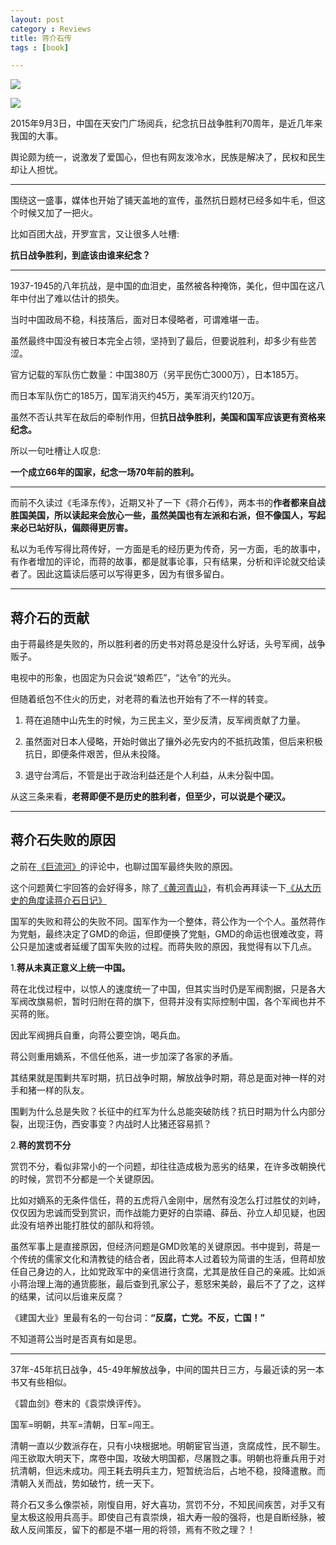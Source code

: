 ```yaml
---
layout: post
category : Reviews
title: 蒋介石传
tags : [book]

---
```


![](http://img3.douban.com/lpic/s4143764.jpg)

[![](http://img3.douban.com/lpic/s4465105.jpg)](http://jaasly.github.io/reviews/2015/05/06/Mao-biography/)

2015年9月3日，中国在天安门广场阅兵，纪念抗日战争胜利70周年，是近几年来我国的大事。

舆论颇为统一，说激发了爱国心，但也有网友泼冷水，民族是解决了，民权和民生却让人担忧。

---

围绕这一盛事，媒体也开始了铺天盖地的宣传，虽然抗日题材已经多如牛毛，但这个时候又加了一把火。

比如百团大战，开罗宣言，又让很多人吐槽:

**抗日战争胜利，到底该由谁来纪念？**

---

1937-1945的八年抗战，是中国的血泪史，虽然被各种掩饰，美化，但中国在这八年中付出了难以估计的损失。

当时中国政局不稳，科技落后，面对日本侵略者，可谓难堪一击。

虽然最终中国没有被日本完全占领，坚持到了最后，但要说胜利，却多少有些苦涩。

官方记载的军队伤亡数量：中国380万（另平民伤亡3000万），日本185万。

而日本军队伤亡的185万，国军消灭约45万，美军消灭约120万。

虽然不否认共军在敌后的牵制作用，但**抗日战争胜利，美国和国军应该更有资格来纪念。**

所以一句吐槽让人叹息:

**一个成立66年的国家，纪念一场70年前的胜利。**

---

而前不久读过《毛泽东传》，近期又补了一下《蒋介石传》，两本书的**作者都来自战胜国美国，所以读起来会放心一些，虽然美国也有左派和右派，但不像国人，写起来必已站好队，偏颇得更厉害。**

私以为毛传写得比蒋传好，一方面是毛的经历更为传奇，另一方面，毛的故事中，有作者增加的评论，而蒋的故事，都是就事论事，只有结果，分析和评论就交给读者了。因此这篇读后感可以写得更多，因为有很多留白。


---

## 蒋介石的贡献 ##

由于蒋最终是失败的，所以胜利者的历史书对蒋总是没什么好话，头号军阀，战争贩子。

电视中的形象，也固定为只会说“娘希匹”，“达令”的光头。

但随着纸包不住火的历史，对老蒋的看法也开始有了不一样的转变。

1. 蒋在追随中山先生的时候，为三民主义，至少反清，反军阀贡献了力量。

2. 虽然面对日本人侵略，开始时做出了攘外必先安内的不抵抗政策，但后来积极抗日，即便条件艰苦，但从未投降。

3. 退守台湾后，不管是出于政治利益还是个人利益，从未分裂中国。

从这三条来看，**老蒋即便不是历史的胜利者，但至少，可以说是个硬汉。**

---

## 蒋介石失败的原因 ##

之前在[《巨流河》](http://jaasly.github.io/reviews/2013/09/01/Flowing-river-Weebly/)的评论中，也聊过国军最终失败的原因。

这个问题黄仁宇回答的会好得多，除了[《黄河青山》](http://book.douban.com/subject/1051231/)，有机会再拜读一下[《从大历史的角度读蒋介石日记》](http://book.douban.com/subject/2567326/)

国军的失败和蒋公的失败不同。国军作为一个整体，蒋公作为一个个人。虽然蒋作为党魁，最终决定了GMD的命运，但即便换了党魁，GMD的命运也很难改变，蒋公只是加速或者延缓了国军失败的过程。而蒋失败的原因，我觉得有以下几点。

1.**蒋从未真正意义上统一中国。**

蒋在北伐过程中，以惊人的速度统一了中国，但其实当时仍是军阀割据，只是各大军阀改旗易帜，暂时归附在蒋的旗下，但蒋并没有实际控制中国，各个军阀也并不买蒋的账。

因此军阀拥兵自重，向蒋公要空饷，喝兵血。

蒋公则重用嫡系，不信任他系，进一步加深了各家的矛盾。

其结果就是围剿共军时期，抗日战争时期，解放战争时期，蒋总是面对神一样的对手和猪一样的队友。

围剿为什么总是失败？长征中的红军为什么总能突破防线？抗日时期为什么内部分裂，出现汪伪，西安事变？内战时人比猪还容易抓？

2.**蒋的赏罚不分**

赏罚不分，看似非常小的一个问题，却往往造成极为恶劣的结果，在许多改朝换代的时候，赏罚不分都是一个关键原因。

比如对嫡系的无条件信任，蒋的五虎将八金刚中，居然有没怎么打过胜仗的刘峙，仅仅因为忠诚而受到赏识，而作战能力更好的白崇禧、薛岳、孙立人却见疑，也因此没有培养出能打胜仗的部队和将领。

虽然军事上是直接原因，但经济问题是GMD败笔的关键原因。书中提到，蒋是一个传统的儒家文化和清教徒的结合者，因此蒋本人过着较为简谱的生活，但蒋却放任自己身边的人，比如党政军中的亲信进行贪腐，尤其是放任自己的亲戚。比如派小蒋治理上海的通货膨胀，最后查到孔家公子，惹怒宋美龄，最后不了了之，这样的结果，试问以后谁来反腐？

《建国大业》里最有名的一句台词：**“反腐，亡党。不反，亡国！”**

不知道蒋公当时是否真有如是思。

---

37年-45年抗日战争，45-49年解放战争，中间的国共日三方，与最近读的另一本书又有些相似。

《碧血剑》卷末的《袁崇焕评传》。

国军=明朝，共军=清朝，日军=闯王。

清朝一直以少数派存在，只有小块根据地。明朝宦官当道，贪腐成性，民不聊生。闯王欲取大明天下，席卷中国，攻破大明国都，尽屠戮之事。明朝也将重兵用于对抗清朝，但远未成功。闯王耗去明兵主力，短暂统治后，占地不稳，投降遣散。而清朝入关而战，势如破竹，统一天下。

蒋介石又多么像崇祯，刚愎自用，好大喜功，赏罚不分，不知民间疾苦，对手又有皇太极这般用兵高手。即使自己有袁崇焕，祖大寿一般的强将，也是自断经脉，被敌人反间策反，留下的都是不堪一用的将领，焉有不败之理？！




